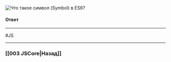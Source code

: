 ![Что такое символ (Symbol) в ES6?](https://youtu.be/V-m0sQ-hW58?t=571)

#### Ответ




___
 #JS 

___

### [[003 JSCore|Назад]]